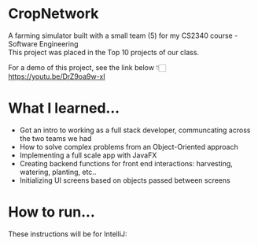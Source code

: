 # CropNetwork

A farming simulator built with a small team (5) for my CS2340 course - Software Engineering  
This project was placed in the Top 10 projects of our class.  

For a demo of this project, see the link below 👇🏻  
https://youtu.be/DrZ9oa9w-xI

# What I learned...

* Got an intro to working as a full stack developer, communcating across the two teams we had
* How to solve complex problems from an Object-Oriented approach
* Implementing a full scale app with JavaFX
* Creating backend functions for front end interactions: harvesting, watering, planting, etc..
* Initializing UI screens based on objects passed between screens

# How to run...

These instructions will be for IntelliJ:  
